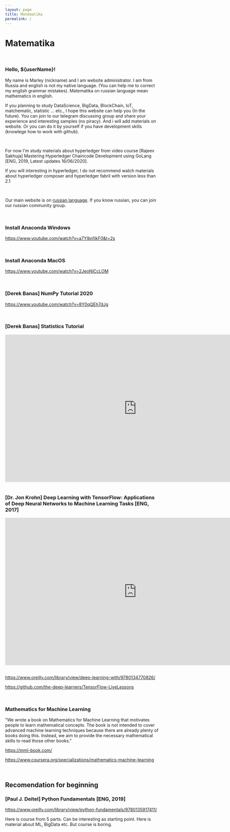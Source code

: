 ```yaml
---
layout: page
title: Matematika
permalink: /
---
```


# Matematika

<br/>

### Hello, \${userName}!

My name is Marley (nickname) and I am website administrator.
I am from Russia and english is not my native language. (You can help me to correct my english grammar mistakes). Matematika on russian language mean mathematics in english.

If you planning to study DataScience, BigData, BlockChain, IoT, matchematic, statistic ... etc., I hope this website can help you (In the future). You can join to our telegram discussing group and share your experience and interesting samples (no piracy). And i will add materials on website. Or you can do it by yourself if you have development skills (knowlege how to work with github).

<br/>

For now I'm study materials about hyperledger from video course [Rajeev Sakhuja] Mastering Hyperledger Chaincode Development using GoLang [ENG, 2019, Latest updates 16/06/2020].

If you will interesting in hyperledger, I do not recommend watch materials about hyperledger composer and hyperledger fabril with version less than 2.1

<br/>

Our main website is on <a href="//matematika.org">russian language</a>. If you know russian, you can join our russian community group.

<br/>

### Install Anaconda Windows

https://www.youtube.com/watch?v=a7Ylbn1ikF0&t=2s

<br/>

### Install Anaconda MacOS

https://www.youtube.com/watch?v=2JeoNlCcLOM

<br/>

### [Derek Banas] NumPy Tutorial 2020

https://www.youtube.com/watch?v=8Y0qQEh7dJg

<br/>

### [Derek Banas] Statistics Tutorial

<div align="center">
    <iframe width="853" height="480" src="https://www.youtube.com/embed/videoseries?list=PLGLfVvz_LVvQjNJr85J4U_lxDg8vgqvcO" frameborder="0" allow="accelerometer; autoplay; encrypted-media; gyroscope; picture-in-picture" allowfullscreen></iframe>
</div>

<br/>

### [Dr. Jon Krohn] Deep Learning with TensorFlow: Applications of Deep Neural Networks to Machine Learning Tasks [ENG, 2017]

<div align="center">
    <iframe width="853" height="480" src="https://www.youtube.com/embed/wBgW3ZtlPT8" frameborder="0" allow="accelerometer; autoplay; encrypted-media; gyroscope; picture-in-picture" allowfullscreen></iframe>
</div>

<br/>

https://www.oreilly.com/library/view/deep-learning-with/9780134770826/

https://github.com/the-deep-learners/TensorFlow-LiveLessons

<br/>

### Mathematics for Machine Learning

"We wrote a book on Mathematics for Machine Learning that motivates people to learn mathematical concepts. The book is not intended to cover advanced machine learning techniques because there are already plenty of books doing this. Instead, we aim to provide the necessary mathematical skills to read those other books."

https://mml-book.com/

https://www.coursera.org/specializations/mathematics-machine-learning

<br/>

## Recomendation for beginning

### [Paul J. Deitel] Python Fundamentals [ENG, 2019]

https://www.oreilly.com/library/view/python-fundamentals/9780135917411/

Here is course from 5 parts.
Can be interesting as starting point. Here is material about ML, BigData etc. But course is boring.
